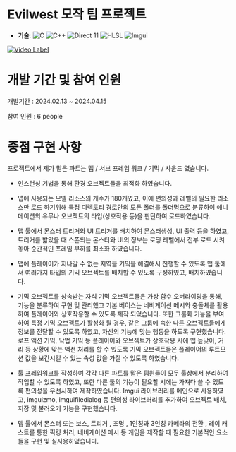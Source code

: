 # Evilwest 모작 팀 프로젝트

- **기술**:
    ![C](https://img.shields.io/badge/C%20-%232370ED.svg?&logo=c&logoColor=white)
    ![C++](https://img.shields.io/badge/C++%20-%2300599C.svg?&logo=c%2B%2B&logoColor=white)
    ![Direct 11](https://img.shields.io/badge/Direct%2011%20-%236DA252.svg?&logo=Direct11&logoColor=white)
    ![HLSL](https://img.shields.io/badge/HLSL%20-%236DA252.svg?&logo=HLSL&logoColor=white)
    ![Imgui](https://img.shields.io/badge/Imgui%20-%23F94877.svg?&logo=Imgui&logoColor=white)

<!--프로젝트 대문 -->
[![Video Label](https://ifh.cc/g/mTRklo.jpg)](https://youtu.be/E9E7zZkeh3M?t=652)

# 개발 기간 및 참여 인원
   
 개발기간 : 2024.02.13 ~ 2024.04.15
   
 참여 인원 : 6 people

# 중점 구현 사항

프로젝트에서 제가 맡은 파트는 맵 / 서브 프레임 워크 / 기믹 / 사운드 였습니다.

- 인스턴싱 기법을 통해 환경 오브젝트들을 최적화 하였습니다.

- 맵에 사용되는 모델 리소스의 개수가 180개였고, 이에 편의성과 레벨의 필요한 리소스만 로드 하기위해 특정 디렉토리 경로안의 모든 폴더를 폴더명으로 분류하여 애니메이션의 유무나 오브젝트의 타입(상호작용 등)을 판단하여 로드하였습니다.

- 맵 툴에서 몬스터 트리거와 UI 트리거를 배치하여 몬스터생성, UI 출력 등을 하였고, 트리거를 밟았을 때 스폰되는 몬스터와 UI의 정보는 로딩 레벨에서 전부 로드 시켜놓아 순간적인 프레임 부하를 최소화 하였습니다.

- 맵에 플레이어가 지나갈 수 없는 지역을 기믹을 해결해서 진행할 수 있도록 맵 툴에서 여러가지 타입의 기믹 오브젝트를 배치할 수 있도록 구성하였고, 배치하였습니다.

-  기믹 오브젝트를 상속받는 자식 기믹 오브젝트들은 가상 함수 오버라이딩을 통해, 기능을 분류하여 구현 및 관리했고 기본 베이스는 네비게이션 메시와 충돌체를 활용하여 플레이어와 상호작용할 수 있도록 제작 되었습니다.
  또한 그룹화 기능을 부여하여 특정 기믹 오브젝트가 활성화 될 경우, 같은 그룹에 속한 다른 오브젝트들에게 정보를 전달할 수 있도록 하였고, 자신의 기능에 맞는 행동을 하도록 구현했습니다.
  로프 액션 기믹, 낙법 기믹 등 플레이어와 오브젝트가 상호작용 시에 맵 높낮이, 거리 등 상황에 맞는 액션 처리를 할 수 있도록 기믹 오브젝트들은 플레이어의 루트모션 값을 보간시킬 수 있는 속성 값을 가질 수 있도록 하였습니다.

- 툴 프레임워크를 작성하여 각각 다른 파트를 맡은 팀원들이 모두 툴상에서 분리하여 작업할 수 있도록 하였고, 또한 다른 툴의 기능이 필요할 시에는 가져다 쓸 수 있도록 편의성을 우선시하여 제작하였습니다.
  Imgui 라이브러리를 메인으로 사용하였고, imguizmo, imguifiledialog 등 편의성 라이브러리를 추가하여 오브젝트 배치, 저장 및 불러오기 기능을 구현했습니다.

- 맵 툴에서 몬스터 또는 보스, 트리거 , 조명 , 1인칭과 3인칭 카메라의 전환 , 레이 캐스트를 통한 픽킹 처리, 네비게이션 메시 등 게임을 제작할 때 필요한 기본적인 요소들을 구현 및 실사용하였습니다.


